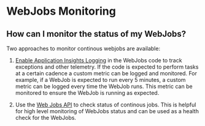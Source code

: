 ﻿# WebJobs Monitoring

## How can I monitor the status of my WebJobs?
Two approaches to monitor continous webjobs are available:

1. [Enable Application Insights Logging](https://learn.microsoft.com/en-us/azure/app-service/webjobs-sdk-get-started#enable-application-insights-logging) in the WebJobs code to track exceptions and other telemetry. If the code is expected to perform tasks at a certain cadence a custom metric can be logged and monitored. For example, if a WebJob is expected to run every 5 minutes, a custom metric can be logged every time the WebJob runs. This metric can be monitored to ensure the WebJob is running as expected. 


2. Use the [Web Jobs API](https://github.com/projectkudu/kudu/wiki/WebJobs-API) to check status of continous jobs. This is helpful for high level monitoring of WebJobs status and can be used as a health check for the WebJobs. 

